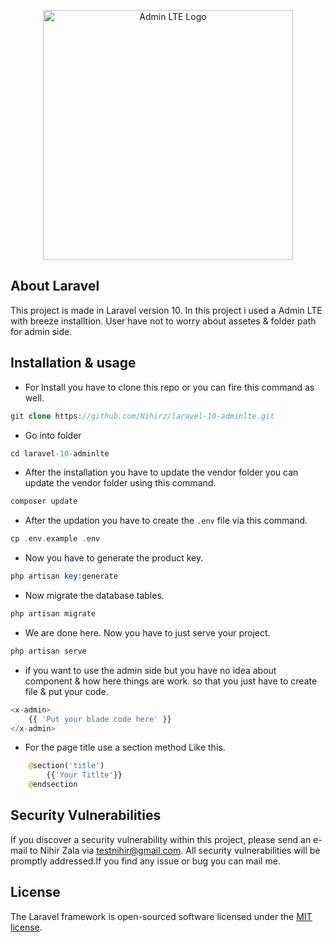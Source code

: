 <p align="center"><a href="https://github.com/Nihirz/laravel-10-adminlte" target="_blank"><img src="https://adminlte.io/wp-content/uploads/2021/03/logo.png" width="400" alt="Admin LTE Logo"></a></p>

## About Laravel

This project is made in Laravel version 10. In this project i used a Admin LTE with breeze installtion. User have not to worry about assetes & folder path for admin side.

## Installation & usage
- For Install you have to clone this repo or you can fire this command as well.

```php
git clone https://github.com/Nihirz/laravel-10-adminlte.git
```

- Go into folder

```php
cd laravel-10-adminlte
```

- After the installation you have to update the vendor folder you can update the vendor folder using this command.

```php
composer update
```

- After the updation you have to create the ```.env``` file via this command.

```php
cp .env.example .env
```

- Now you have to generate the product key.

```php
php artisan key:generate
```

- Now migrate the database tables.

```php
php artisan migrate
```

- We are done here. Now you have to just serve your project.

```php
php artisan serve
```
- if you want to use the admin side but you have no idea about component & how here things are work. so that you just have to create file & put your code.

```php
<x-admin>
    {{ 'Put your blade code here' }}
</x-admin>
```

- For the page title use a section method Like this.

```php
    @section('title')
        {{'Your Titlte'}}
    @endsection
```

## Security Vulnerabilities

If you discover a security vulnerability within this project, please send an e-mail to Nihir Zala via [testnihir@gmail.com](mailto:testnihir@gmail.com). All security vulnerabilities will be promptly addressed.If you find any issue or bug you can mail me.

## License

The Laravel framework is open-sourced software licensed under the [MIT license](https://opensource.org/licenses/MIT).

